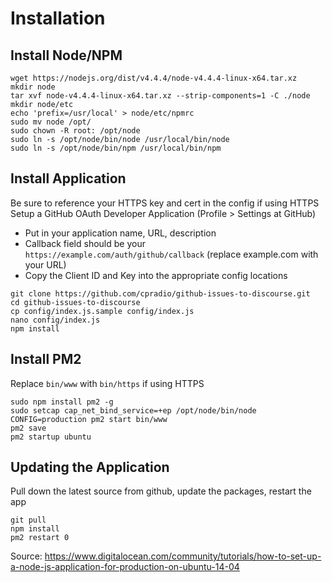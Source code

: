 # Installation

## Install Node/NPM
```
wget https://nodejs.org/dist/v4.4.4/node-v4.4.4-linux-x64.tar.xz
mkdir node
tar xvf node-v4.4.4-linux-x64.tar.xz --strip-components=1 -C ./node
mkdir node/etc
echo 'prefix=/usr/local' > node/etc/npmrc
sudo mv node /opt/
sudo chown -R root: /opt/node
sudo ln -s /opt/node/bin/node /usr/local/bin/node
sudo ln -s /opt/node/bin/npm /usr/local/bin/npm
```

## Install Application
Be sure to reference your HTTPS key and cert in the config if using HTTPS  
Setup a GitHub OAuth Developer Application (Profile > Settings at GitHub)
* Put in your application name, URL, description
* Callback field should be your `https://example.com/auth/github/callback` (replace example.com with your URL)
* Copy the Client ID and Key into the appropriate config locations
```
git clone https://github.com/cpradio/github-issues-to-discourse.git
cd github-issues-to-discourse
cp config/index.js.sample config/index.js
nano config/index.js
npm install
```

## Install PM2
Replace `bin/www` with `bin/https` if using HTTPS
```
sudo npm install pm2 -g
sudo setcap cap_net_bind_service=+ep /opt/node/bin/node
CONFIG=production pm2 start bin/www
pm2 save
pm2 startup ubuntu
```

## Updating the Application
Pull down the latest source from github, update the packages, restart the app
```
git pull
npm install
pm2 restart 0
```

Source: https://www.digitalocean.com/community/tutorials/how-to-set-up-a-node-js-application-for-production-on-ubuntu-14-04
